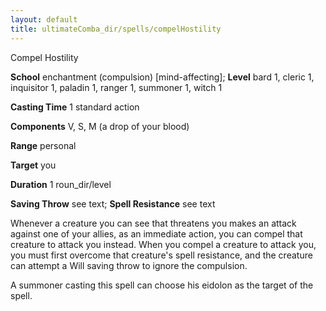 ```yaml
---
layout: default
title: ultimateComba_dir/spells/compelHostility
---
```

Compel Hostility

**School** enchantment (compulsion) [mind-affecting]; **Level** bard 1, cleric 1, inquisitor 1, paladin 1, ranger 1, summoner 1, witch 1

**Casting Time** 1 standard action

**Components** V, S, M (a drop of your blood)

**Range** personal

**Target** you

**Duration** 1 roun_dir/level

**Saving Throw** see text; **Spell Resistance** see text

Whenever a creature you can see that threatens you makes an attack against one of your allies, as an immediate action, you can compel that creature to attack you instead. When you compel a creature to attack you, you must first overcome that creature's spell resistance, and the creature can attempt a Will saving throw to ignore the compulsion.

A summoner casting this spell can choose his eidolon as the target of the spell.

